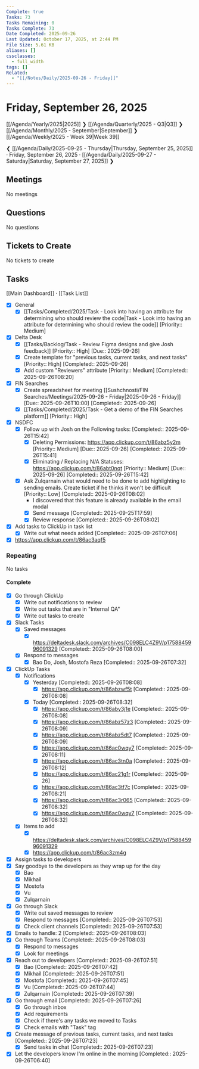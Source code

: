 ```yaml
---
Complete: true
Tasks: 73
Tasks Remaining: 0
Tasks Complete: 73
Date Completed: 2025-09-26
Last Updated: October 17, 2025, at 2:44 PM
File Size: 5.61 KB
aliases: []
cssclasses:
  - full_width
tags: []
Related:
  - "[[/Notes/Daily/2025-09-26 - Friday]]"
---
```

# Friday, September 26, 2025

[[/Agenda/Yearly/2025|2025]] ❯ [[/Agenda/Quarterly/2025 - Q3|Q3]] ❯ [[/Agenda/Monthly/2025 - September|September]] ❯ [[/Agenda/Weekly/2025 - Week 39|Week 39]]

❮ [[/Agenda/Daily/2025-09-25 - Thursday|Thursday, September 25, 2025]] · Friday, September 26, 2025 · [[/Agenda/Daily/2025-09-27 - Saturday|Saturday, September 27, 2025]] ❯

## Meetings

<span class="placeholder">No meetings</span>

## Questions

<span class="placeholder">No questions</span>

## Tickets to Create

<span class="placeholder">No tickets to create</span>

## Tasks

[[Main Dashboard]] · [[Task List]]

- [x] General
    - [x] [[Tasks/Completed/2025/Task - Look into having an attribute for determining who should review the code|Task - Look into having an attribute for determining who should review the code]] [Priority:: Medium]
- [x] Delta Desk
    - [x] [[Tasks/Backlog/Task - Review Figma designs and give Josh feedback]] [Priority:: High] [Due:: 2025-09-26]
    - [x] Create template for "previous tasks, current tasks, and next tasks" [Priority:: High] [Completed:: 2025-09-26]
    - [x] Add custom "Reviewers" attribute [Priority:: Medium] [Completed:: 2025-09-26T08:20]
- [x] FIN Searches
    - [x] Create spreadsheet for meeting [[Sushchnosti/FIN Searches/Meetings/2025-09-26 - Friday|2025-09-26 - Friday]] [Due:: 2025-09-26T10:00] [Completed:: 2025-09-26]
    - [x] [[Tasks/Completed/2025/Task - Get a demo of the FIN Searches platform]] [Priority:: High]
- [x] NSDFC
    - [x] Follow up with Josh on the Following tasks: [Completed:: 2025-09-26T15:42]
        - [x] Deleting Permissions: https://app.clickup.com/t/86abz5y2m [Priority:: Medium] [Due:: 2025-09-26] [Completed:: 2025-09-26T15:41]
        - [x] Eliminating / Replacing N/A Statuses: https://app.clickup.com/t/86abt0nqt [Priority:: Medium] [Due:: 2025-09-26] [Completed:: 2025-09-26T15:42]
    - [x] Ask Zulqarnain what would need to be done to add highlighting to sending emails. Create ticket if he thinks it won't be difficult [Priority:: Low] [Completed:: 2025-09-26T08:02]
        - I discovered that this feature is already available in the email modal
        - [x] Send message [Completed:: 2025-09-25T17:59]
        - [x] Review response [Completed:: 2025-09-26T08:02]

- [x] Add tasks to ClickUp in task list
    - [x] Write out what needs added [Completed:: 2025-09-26T07:06]

- [x] https://app.clickup.com/t/86ac3aqf5

### Repeating

<span class="placeholder">No tasks</span>

#### Complete

- [x] Go through ClickUp
    - [x] Write out notifications to review
    - [x] Write out tasks that are in "Internal QA"
    - [x] Write out tasks to create

- [x] Slack Tasks
    - [x] Saved messages
        - [x] https://deltadesk.slack.com/archives/C098ELC4Z9V/p1758845996091329 [Completed:: 2025-09-26T08:00]
    - [x] Respond to messages
        - [x] Bao Do, Josh, Mostofa Reza [Completed:: 2025-09-26T07:32]
- [x] ClickUp Tasks
    - [x] Notifications
        - [x] Yesterday [Completed:: 2025-09-26T08:08]
            - [x] https://app.clickup.com/t/86abzwf5t [Completed:: 2025-09-26T08:08]
        - [x] Today [Completed:: 2025-09-26T08:32]
            - [x] https://app.clickup.com/t/86aby3j1e [Completed:: 2025-09-26T08:08]
            - [x] https://app.clickup.com/t/86abz57z3 [Completed:: 2025-09-26T08:09]
            - [x] https://app.clickup.com/t/86abz5dt7 [Completed:: 2025-09-26T08:09]
            - [x] https://app.clickup.com/t/86ac0wqy7 [Completed:: 2025-09-26T08:11]
            - [x] https://app.clickup.com/t/86ac3tn0a [Completed:: 2025-09-26T08:12]
            - [x] https://app.clickup.com/t/86ac21g1r [Completed:: 2025-09-26]
            - [x] https://app.clickup.com/t/86ac3tf7c [Completed:: 2025-09-26T08:21]
            - [x] https://app.clickup.com/t/86ac3r065 [Completed:: 2025-09-26T08:32]
            - [x] https://app.clickup.com/t/86ac0wqy7 [Completed:: 2025-09-26T08:32]
    - [x] Items to add
        - [x] https://deltadesk.slack.com/archives/C098ELC4Z9V/p1758845996091329
        - [x] https://app.clickup.com/t/86ac3zm4g
- [x] Assign tasks to developers
- [x] Say goodbye to the developers as they wrap up for the day
    - [x] Bao
    - [x] Mikhail
    - [x] Mostofa
    - [x] Vu
    - [x] Zulqarnain
- [x] Go through Slack
    - [x] Write out saved messages to review
    - [x] Respond to messages [Completed:: 2025-09-26T07:53]
    - [x] Check client channels [Completed:: 2025-09-26T07:53]
- [x] Emails to handle: 2 [Completed:: 2025-09-26T08:03]
- [x] Go through Teams [Completed:: 2025-09-26T08:03]
    - [x] Respond to messages
    - [x] Look for meetings
- [x] Reach out to developers [Completed:: 2025-09-26T07:51]
    - [x] Bao [Completed:: 2025-09-26T07:42]
    - [x] Mikhail [Completed:: 2025-09-26T07:51]
    - [x] Mostofa [Completed:: 2025-09-26T07:45]
    - [x] Vu [Completed:: 2025-09-26T07:44]
    - [x] Zulqarnain [Completed:: 2025-09-26T07:39]
- [x] Go through email [Completed:: 2025-09-26T07:26]
    - [x] Go through inbox
    - [x] Add requirements
    - [x] Check if there's any tasks we moved to Tasks
    - [x] Check emails with "Task" tag
- [x] Create message of previous tasks, current tasks, and next tasks [Completed:: 2025-09-26T07:23]
    - [x] Send tasks in chat [Completed:: 2025-09-26T07:23]
- [x] Let the developers know I'm online in the morning [Completed:: 2025-09-26T06:40]